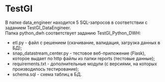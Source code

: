 # TestGI
В папке data_engineer находится 5 SQL-запросов в соответствии с заданием TestGI_DataEngineer.  
Папка python_dwh соответствует заданию TestGI_Python_DWH:
* etl.py - файл с решением (скачивание, валидация, загрузка данных в БД);
* snap_datastream_center.py - тестовое веб-приложение (Flask), которое выдает по http файлы из папки reports (тестовые данные);
* requirements.txt - дополнительные модули (с версиями, на которых производилось тестирование);
* schema.sql - схема таблиц в БД.
